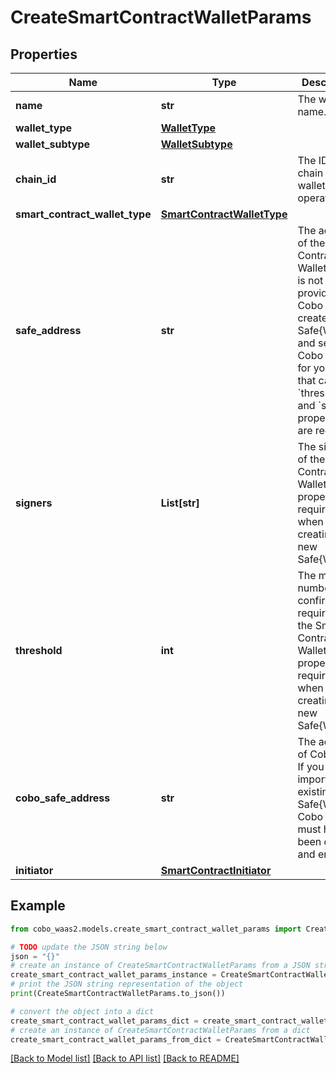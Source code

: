 # CreateSmartContractWalletParams


## Properties

Name | Type | Description | Notes
------------ | ------------- | ------------- | -------------
**name** | **str** | The wallet name. | 
**wallet_type** | [**WalletType**](WalletType.md) |  | 
**wallet_subtype** | [**WalletSubtype**](WalletSubtype.md) |  | 
**chain_id** | **str** | The ID of the chain that the wallet operates on. | 
**smart_contract_wallet_type** | [**SmartContractWalletType**](SmartContractWalletType.md) |  | 
**safe_address** | **str** | The address of the Smart Contract Wallet. If this is not provided, Cobo will create a new Safe{Wallet} and set up Cobo Safe for you. In that case, the &#x60;threshold&#x60; and &#x60;signers&#x60; properties are required. | [optional] 
**signers** | **List[str]** | The signers of the Smart Contract Wallet. This property is required when creating a new Safe{Wallet}. | [optional] 
**threshold** | **int** | The minimum number of confirmations required for the Smart Contract Wallet. This property is required when creating a new Safe{Wallet}. | [optional] 
**cobo_safe_address** | **str** | The address of Cobo Safe. If you are importing an existing Safe{Wallet}, Cobo Safe must have been created and enabled. | [optional] 
**initiator** | [**SmartContractInitiator**](SmartContractInitiator.md) |  | [optional] 

## Example

```python
from cobo_waas2.models.create_smart_contract_wallet_params import CreateSmartContractWalletParams

# TODO update the JSON string below
json = "{}"
# create an instance of CreateSmartContractWalletParams from a JSON string
create_smart_contract_wallet_params_instance = CreateSmartContractWalletParams.from_json(json)
# print the JSON string representation of the object
print(CreateSmartContractWalletParams.to_json())

# convert the object into a dict
create_smart_contract_wallet_params_dict = create_smart_contract_wallet_params_instance.to_dict()
# create an instance of CreateSmartContractWalletParams from a dict
create_smart_contract_wallet_params_from_dict = CreateSmartContractWalletParams.from_dict(create_smart_contract_wallet_params_dict)
```
[[Back to Model list]](../README.md#documentation-for-models) [[Back to API list]](../README.md#documentation-for-api-endpoints) [[Back to README]](../README.md)


